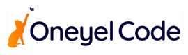<p align="center">
  <a href="https://github.com/oneyelcode" target="_blank">
    <img src="https://raw.githubusercontent.com/oneyelcode/.github/main/images/oneyel-code.svg" width="400">
  </a>
</p>
